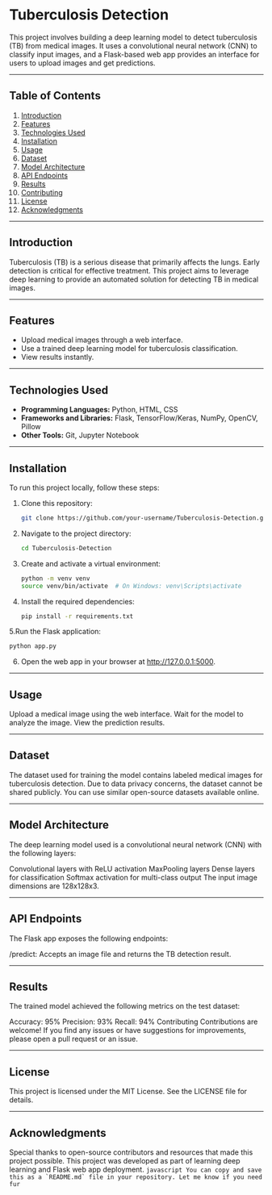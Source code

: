 # Tuberculosis Detection

This project involves building a deep learning model to detect tuberculosis (TB) from medical images. It uses a convolutional neural network (CNN) to classify input images, and a Flask-based web app provides an interface for users to upload images and get predictions.

---

## Table of Contents

1. [Introduction](#introduction)  
2. [Features](#features)  
3. [Technologies Used](#technologies-used)  
4. [Installation](#installation)  
5. [Usage](#usage)  
6. [Dataset](#dataset)  
7. [Model Architecture](#model-architecture)  
8. [API Endpoints](#api-endpoints)  
9. [Results](#results)  
10. [Contributing](#contributing)  
11. [License](#license)  
12. [Acknowledgments](#acknowledgments)  

---

## Introduction

Tuberculosis (TB) is a serious disease that primarily affects the lungs. Early detection is critical for effective treatment. This project aims to leverage deep learning to provide an automated solution for detecting TB in medical images.

---

## Features

- Upload medical images through a web interface.
- Use a trained deep learning model for tuberculosis classification.
- View results instantly.

---

## Technologies Used

- **Programming Languages:** Python, HTML, CSS  
- **Frameworks and Libraries:** Flask, TensorFlow/Keras, NumPy, OpenCV, Pillow  
- **Other Tools:** Git, Jupyter Notebook  

---

## Installation

To run this project locally, follow these steps:

1. Clone this repository:

   ```bash
   git clone https://github.com/your-username/Tuberculosis-Detection.git
   ```
   
2. Navigate to the project directory:

     ```bash
     cd Tuberculosis-Detection
     ```

3. Create and activate a virtual environment:

     ```bash
     python -m venv venv
     source venv/bin/activate  # On Windows: venv\Scripts\activate
     ```

4. Install the required dependencies:

     ```bash
     pip install -r requirements.txt
     ```

5.Run the Flask application:

   ```bash
 python app.py
  ```
 

6. Open the web app in your browser at http://127.0.0.1:5000.

---

## Usage
Upload a medical image using the web interface.
Wait for the model to analyze the image.
View the prediction results.

---

## Dataset
The dataset used for training the model contains labeled medical images for tuberculosis detection. Due to data privacy concerns, the dataset cannot be shared publicly. You can use similar open-source datasets available online.

---

## Model Architecture
The deep learning model used is a convolutional neural network (CNN) with the following layers:

Convolutional layers with ReLU activation
MaxPooling layers
Dense layers for classification
Softmax activation for multi-class output
The input image dimensions are 128x128x3.

---

## API Endpoints
The Flask app exposes the following endpoints:

/predict: Accepts an image file and returns the TB detection result.

---

## Results
The trained model achieved the following metrics on the test dataset:

Accuracy: 95%
Precision: 93%
Recall: 94%
Contributing
Contributions are welcome! If you find any issues or have suggestions for improvements, please open a pull request or an issue.

---

## License
This project is licensed under the MIT License. See the LICENSE file for details.

---

## Acknowledgments
Special thanks to open-source contributors and resources that made this project possible.
This project was developed as part of learning deep learning and Flask web app deployment.
     ```javascript
     You can copy and save this as a `README.md` file in your repository. Let me know if you need fur
     ```
